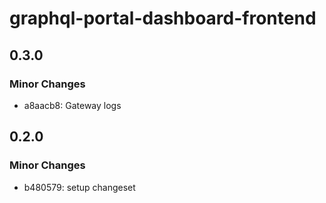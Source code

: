 # graphql-portal-dashboard-frontend

## 0.3.0

### Minor Changes

- a8aacb8: Gateway logs

## 0.2.0

### Minor Changes

- b480579: setup changeset
